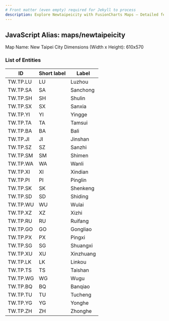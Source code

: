 ```yaml
---
# Front matter (even empty) required for Jekyll to process
description: Explore Newtaipeicity with FusionCharts Maps – Detailed features for seamless integration. Try now & enhance your data visualization today! 
---
```


## JavaScript Alias: maps/newtaipeicity

Map Name: New Taipei City
Dimensions (Width x Height): 610x570

### List of Entities

ID | Short label | Label
---|---|---|
TW.TP.LU|LU|Luzhou
TW.TP.SA|SA|Sanchong
TW.TP.SH|SH|Shulin
TW.TP.SX|SX|Sanxia
TW.TP.YI|YI|Yingge
TW.TP.TA|TA|Tamsui
TW.TP.BA|BA|Bali
TW.TP.JI|JI|Jinshan
TW.TP.SZ|SZ|Sanzhi
TW.TP.SM|SM|Shimen
TW.TP.WA|WA|Wanli
TW.TP.XI|XI|Xindian
TW.TP.PI|PI|Pinglin
TW.TP.SK|SK|Shenkeng
TW.TP.SD|SD|Shiding
TW.TP.WU|WU|Wulai
TW.TP.XZ|XZ|Xizhi
TW.TP.RU|RU|Ruifang
TW.TP.GO|GO|Gongliao
TW.TP.PX|PX|Pingxi
TW.TP.SG|SG|Shuangxi
TW.TP.XU|XU|Xinzhuang
TW.TP.LK|LK|Linkou
TW.TP.TS|TS|Taishan
TW.TP.WG|WG|Wugu
TW.TP.BQ|BQ|Banqiao
TW.TP.TU|TU|Tucheng
TW.TP.YG|YG|Yonghe
TW.TP.ZH|ZH|Zhonghe